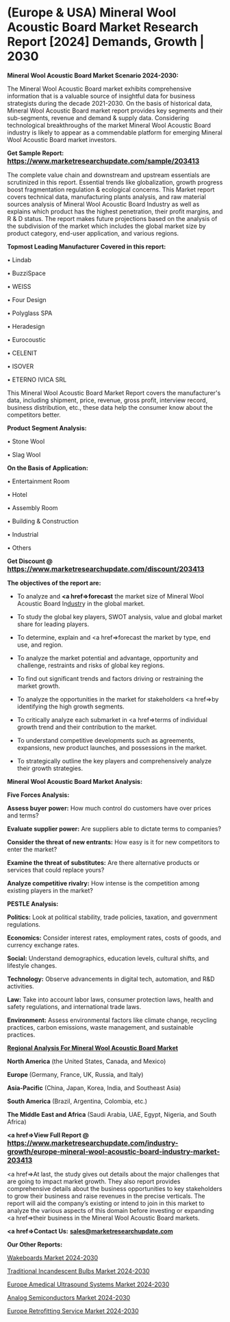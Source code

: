 # (Europe & USA) Mineral Wool Acoustic Board Market Research Report [2024] Demands, Growth | 2030

<strong>Mineral Wool Acoustic Board Market Scenario 2024-2030:</strong>

The Mineral Wool Acoustic Board market exhibits comprehensive information that is a valuable source of insightful data for business strategists during the decade 2021-2030. On the basis of historical data, Mineral Wool Acoustic Board market report provides key segments and their sub-segments, revenue and demand &amp; supply data. Considering technological breakthroughs of the market Mineral Wool Acoustic Board industry is likely to appear as a commendable platform for emerging Mineral Wool Acoustic Board market investors.

<strong>Get Sample Report: <a href=https://www.marketresearchupdate.com/sample/203413><font size=3 color=#0000ff>https://www.marketresearchupdate.com/sample/203413</font></a></strong>

The complete value chain and downstream and upstream essentials are scrutinized in this report. Essential trends like globalization, growth progress boost fragmentation regulation &amp; ecological concerns. This Market report covers technical data, manufacturing plants analysis, and raw material sources analysis of Mineral Wool Acoustic Board Industry as well as explains which product has the highest penetration, their profit margins, and R & D status. The report makes future projections based on the analysis of the subdivision of the market which includes the global market size by product category, end-user application, and various regions.

<strong>Topmost Leading Manufacturer Covered in this report:</strong>

• Lindab

• BuzziSpace

• WEISS

• Four Design

• Polyglass SPA

• Heradesign

• Eurocoustic

• CELENIT

• ISOVER

• ETERNO IVICA SRL

This Mineral Wool Acoustic Board Market Report covers the manufacturer's data, including shipment, price, revenue, gross profit, interview record, business distribution, etc., these data help the consumer know about the competitors better.

<strong>Product Segment Analysis: </strong>

• Stone Wool

• Slag Wool

<strong>On the Basis of Application:</strong>

• Entertainment Room

• Hotel

• Assembly Room

• Building & Construction

• Industrial

• Others

<strong>Get Discount @ <a href=https://www.marketresearchupdate.com/discount/203413><font size=3 color=#0000ff>https://www.marketresearchupdate.com/discount/203413</font></a></strong>

<strong><b>The objectives of the report are:</b></strong>

- To analyze and <strong><a href=><strong>forecast</strong></a></strong> the market size of Mineral Wool Acoustic Board In<a href=ASDF991299>dustr</a>y in the global market.

- To study the global key players, SWOT analysis, value and global market share for leading players.

- To determine, explain and <a href=>forecast</a> the market by type, end use, and region.

- To analyze the market potential and advantage, opportunity and challenge, restraints and risks of global key regions.

- To find out significant trends and factors driving or restraining the market growth.

- To analyze the opportunities in the market for stakeholders <a href=>by</a> identifying the high growth segments.

- To critically analyze each submarket in <a href=>terms</a> of individual growth trend and their contribution to the market.

- To understand competitive developments such as agreements, expansions, new product launches, and possessions in the market.

- To strategically outline the key players and comprehensively analyze their growth strategies.

<strong>Mineral Wool Acoustic Board Market Analysis:</strong>

<strong>Five Forces Analysis:</strong>

<strong>Assess buyer power:</strong> How much control do customers have over prices and terms?

<strong>Evaluate supplier power:</strong> Are suppliers able to dictate terms to companies?

<strong>Consider the threat of new entrants:</strong> How easy is it for new competitors to enter the market?

<strong>Examine the threat of substitutes:</strong> Are there alternative products or services that could replace yours?

<strong>Analyze competitive rivalry:</strong> How intense is the competition among existing players in the market?

<strong>PESTLE Analysis:</strong>

<strong>Politics:</strong> Look at political stability, trade policies, taxation, and government regulations.

<strong>Economics:</strong> Consider interest rates, employment rates, costs of goods, and currency exchange rates.

<strong>Social:</strong> Understand demographics, education levels, cultural shifts, and lifestyle changes.

<strong>Technology:</strong> Observe advancements in digital tech, automation, and R&D activities.

<strong>Law:</strong> Take into account labor laws, consumer protection laws, health and safety regulations, and international trade laws.

<strong>Environment:</strong> Assess environmental factors like climate change, recycling practices, carbon emissions, waste management, and sustainable practices.

<strong><u><b>Regional Analysis For Mineral Wool Acoustic Board Market</b></u></strong>

<strong><b>North America</b></strong> (the United States, Canada, and Mexico)

<strong><b>Europe </b></strong>(Germany, France, UK, Russia, and Italy)

<strong><b>Asia-Pacific</b></strong> (China, Japan, Korea, India, and Southeast Asia)

<strong><b>South America</b></strong> (Brazil, Argentina, Colombia, etc.)

<strong><b>The Middle East and Africa</b></strong> (Saudi Arabia, UAE, Egypt, Nigeria, and South Africa)

<strong><a href=>View Full Report</a> @ <a href=https://www.marketresearchupdate.com/industry-growth/europe-mineral-wool-acoustic-board-industry-market-203413><font size=3 color=#0000ff>https://www.marketresearchupdate.com/industry-growth/europe-mineral-wool-acoustic-board-industry-market-203413</font></a></strong>

<a href=>At last,</a> the study gives out details about the major challenges that are going to impact market growth. They also report provides comprehensive details about the business opportunities to key stakeholders to grow their business and raise revenues in the precise verticals. The report will aid the company’s existing or intend to join in this market to analyze the various aspects of this domain before investing or expanding <a href=>their</a> business in the Mineral Wool Acoustic Board markets.

<strong><a href=>Contact Us:</a></strong>
<strong>sales@marketresearchupdate.com</strong>

<strong>Our Other Reports:</strong>

<a href=https://www.linkedin.com/pulse/wakeboards-market-size-set-grow-remarkable-pace>Wakeboards Market 2024-2030</a>

<a href=https://www.linkedin.com/pulse/traditional-incandescent-bulbs-market-analysis>Traditional Incandescent Bulbs Market 2024-2030</a>

<a href=https://www.linkedin.com/pulse/europe-amedical-ultrasound-systems-market-size>Europe Amedical Ultrasound Systems Market 2024-2030</a>

<a href=https://www.linkedin.com/pulse/analog-semiconductors-market-size-analysis-leading-aikaf/>Analog Semiconductors Market 2024-2030</a>

<a href=https://www.linkedin.com/pulse/europe-retrofitting-service-market-research-lymyf/>Europe Retrofitting Service Market 2024-2030</a>
